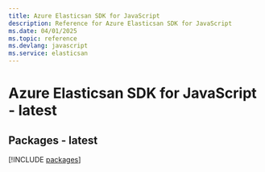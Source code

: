 ```yaml
---
title: Azure Elasticsan SDK for JavaScript
description: Reference for Azure Elasticsan SDK for JavaScript
ms.date: 04/01/2025
ms.topic: reference
ms.devlang: javascript
ms.service: elasticsan
---
```

# Azure Elasticsan SDK for JavaScript - latest
## Packages - latest
[!INCLUDE [packages](elasticsan-index.md)]